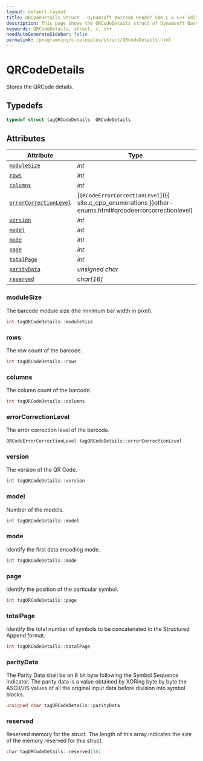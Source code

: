 ```yaml
---
layout: default-layout
title: QRCodeDetails Struct - Dynamsoft Barcode Reader SDK C & C++ Edition
description: This page shows the QRCodeDetails struct of Dynamsoft Barcode Reader SDK C & C++ Edition.
keywords: QRCodeDetails, struct, c, c++
needAutoGenerateSidebar: false
permalink: /programming/c-cplusplus/struct/QRCodeDetails.html
---
```



# QRCodeDetails
Stores the QRCode details.  

## Typedefs

```cpp
typedef struct tagQRCodeDetails  QRCodeDetails
```  

## Attributes
  
| Attribute | Type |
|---------- | ---- |
| [`moduleSize`](#modulesize) | *int* |
| [`rows`](#rows) | *int* |
| [`columns`](#columns) | *int* |
| [`errorCorrectionLevel`](#errorcorrectionlevel) | [`QRCodeErrorCorrectionLevel`]({{ site.c_cpp_enumerations }}other-enums.html#qrcodeerrorcorrectionlevel) |
| [`version`](#version) | *int* |
| [`model`](#model) | *int* |
| [`mode`](#mode) | *int* |
| [`page`](#page) | *int* |
| [`totalPage`](#totalpage) | *int* |
| [`parityData`](#paritydata) | *unsigned char* |
| [`reserved`](#reserved) | *char\[16\]* |


### moduleSize
The barcode module size (the minimum bar width in pixel).  
```cpp
int tagQRCodeDetails::moduleSize
```

### rows
The row count of the barcode.  
```cpp
int tagQRCodeDetails::rows
```

### columns
The column count of the barcode. 
```cpp
int tagQRCodeDetails::columns
```

### errorCorrectionLevel
The error correction level of the barcode.  
```cpp
QRCodeErrorCorrectionLevel tagQRCodeDetails::errorCorrectionLevel
```

### version
The version of the QR Code.
```cpp
int tagQRCodeDetails::version
```

### model
Number of the models.
```cpp
int tagQRCodeDetails::model
```

### mode

Identify the first data encoding mode.

```cpp
int tagQRCodeDetails::mode
```

### page

Identify the position of the particular symbol.

```cpp
int tagQRCodeDetails::page
```

### totalPage

Identify the total number of symbols to be concatenated in the Structured Append format.

```cpp
int tagQRCodeDetails::totalPage
```

### parityData

The Parity Data shall be an 8 bit byte following the Symbol Sequence Indicator. The parity data is a value obtained by XORing byte by byte the ASCII/JIS values of all the original input data before division into symbol blocks.

```cpp
unsigned char tagQRCodeDetails::parityData
```

### reserved
Reserved memory for the struct. The length of this array indicates the size of the memory reserved for this struct.
```cpp
char tagQRCodeDetails::reserved[16]
```

